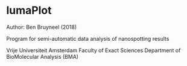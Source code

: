 # lumaPlot

Author: Ben Bruyneel (2018)

Program for semi-automatic data analysis of nanospotting results

Vrije Universiteit Amsterdam
Faculty of Exact Sciences
Department of BioMolecular Analysis (BMA)

